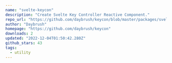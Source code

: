 ```yaml
---
name: "svelte-keycon"
description: "Create Svelte Key Controller Reactive Component."
repo_url: "https://github.com/daybrush/keycon/blob/master/packages/svelte-keycon"
author: "Daybrush"
homepage: "https://github.com/daybrush/keycon"
downloads: 2
updated: "2022-12-04T01:50:42.280Z"
github_stars: 43
tags: 
  - utility
---
```

